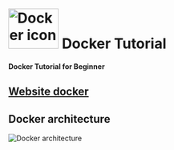# <img src="https://img.icons8.com/color/2x/docker.png" alt="Docker icon" width="100" height="80"> Docker Tutorial
#### Docker Tutorial for Beginner

## [Website docker](https://docs.docker.com/)
## Docker architecture
<img src="https://docs.docker.com/engine/images/architecture.svg" alt="Docker architecture" >

